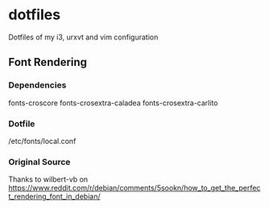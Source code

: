 # dotfiles
Dotfiles of my i3, urxvt and vim configuration

## Font Rendering
### Dependencies
fonts-croscore fonts-crosextra-caladea fonts-crosextra-carlito
### Dotfile
/etc/fonts/local.conf
### Original Source
Thanks to wilbert-vb on
https://www.reddit.com/r/debian/comments/5sookn/how_to_get_the_perfect_rendering_font_in_debian/

